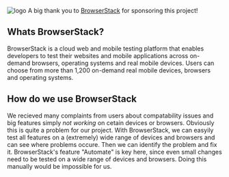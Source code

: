 ![logo](https://www.dieedith.de/logo.svg)
A big thank you to [BrowserStack](https://www.browserstack.com/) for sponsoring this project!

## Whats BrowserStack?
BrowserStack is a cloud web and mobile testing platform that enables developers to test their websites and mobile applications across on-demand browsers, operating systems and real mobile devices. Users can choose from more than 1,200 on-demand real mobile devices, browsers and operating systems.

## How do we use BrowserStack
We recieved many complaints from users about compatability issues and big features simply *not working* on cetain devices or browsers. Obviously this is quite a problem for our project. With BrowserStack, we can easyily test all features on a (extremely) wide range of devices and browsers and can see where problems occure. Then we can identify the problem and fix it. BrowserStack's feature "Automate" is key here, since even small changes need to be tested on a wide range of devices and browsers. Doing this manually would be impossible for us.
